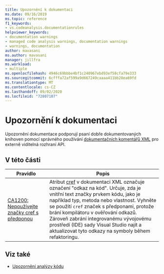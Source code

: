 ```yaml
---
title: Upozornění k dokumentaci
ms.date: 09/16/2019
ms.topic: reference
f1_keywords:
- vs.codeanalysis.documentationrules
helpviewer_keywords:
- documentation warnings
- managed code analysis warnings, documentation warnings
- warnings, documentation
author: mavasani
ms.author: mavasani
manager: jillfra
ms.workload:
- multiple
ms.openlocfilehash: 4946c69bbbe4bf1c240967ebd93ef58cfa79e333
ms.sourcegitcommit: 6cfffa72af599a9d667249caaaa411bb28ea69fd
ms.translationtype: MT
ms.contentlocale: cs-CZ
ms.lasthandoff: 09/02/2020
ms.locfileid: "72807107"
---
```

# <a name="documentation-warnings"></a>Upozornění k dokumentaci

Upozornění dokumentace podporují psaní dobře dokumentovaných knihoven pomocí správného používání [dokumentačních komentářů XML](/dotnet/csharp/codedoc) pro externě viditelná rozhraní API.

## <a name="in-this-section"></a>V této části

| Pravidlo | Popis |
| - | - |
| [CA1200: Nepoužívejte značky cref s předponou](../code-quality/ca1200.md) | Atribut [cref](/dotnet/csharp/programming-guide/xmldoc/cref-attribute) v dokumentaci XML označuje označení "odkaz na kód". Určuje, zda je vnitřní text značky prvkem kódu, jako je například typ, metoda nebo vlastnost. Vyhněte se použití `cref` značek s předponami, protože brání kompilátoru v ověřování odkazů. Zároveň zabrání integrovanému vývojovému prostředí (IDE) sady Visual Studio najít a aktualizovat tyto odkazy na symboly během refaktoringu. |

## <a name="see-also"></a>Viz také

- [Upozornění analýzy kódu](../code-quality/code-analysis-for-managed-code-warnings.md)
